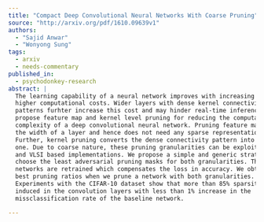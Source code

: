 ```yaml
---
title: "Compact Deep Convolutional Neural Networks With Coarse Pruning"
source: "http://arxiv.org/pdf/1610.09639v1"
authors:
  - "Sajid Anwar"
  - "Wonyong Sung"
tags:
  - arxiv
  - needs-commentary
published_in:
  - psychodonkey-research
abstract: |
  The learning capability of a neural network improves with increasing depth at
  higher computational costs. Wider layers with dense kernel connectivity
  patterns furhter increase this cost and may hinder real-time inference. We
  propose feature map and kernel level pruning for reducing the computational
  complexity of a deep convolutional neural network. Pruning feature maps reduces
  the width of a layer and hence does not need any sparse representation.
  Further, kernel pruning converts the dense connectivity pattern into a sparse
  one. Due to coarse nature, these pruning granularities can be exploited by GPUs
  and VLSI based implementations. We propose a simple and generic strategy to
  choose the least adversarial pruning masks for both granularities. The pruned
  networks are retrained which compensates the loss in accuracy. We obtain the
  best pruning ratios when we prune a network with both granularities.
  Experiments with the CIFAR-10 dataset show that more than 85% sparsity can be
  induced in the convolution layers with less than 1% increase in the
  missclassification rate of the baseline network.

---
```

